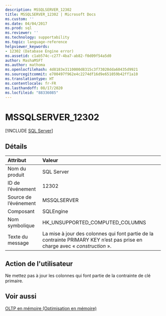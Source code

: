 ```yaml
---
description: MSSQLSERVER_12302
title: MSSQLSERVER_12302 | Microsoft Docs
ms.custom: ''
ms.date: 04/04/2017
ms.prod: sql
ms.reviewer: ''
ms.technology: supportability
ms.topic: language-reference
helpviewer_keywords:
- 12302 (Database Engine error)
ms.assetid: c1ab574c-c277-4ba7-ab82-f0d09f54a5d0
author: MashaMSFT
ms.author: mathoma
ms.openlocfilehash: 4d8183e3110000d8315c3f73020dda60435d9921
ms.sourcegitcommit: e700497f962e4c2274df16d9e651059b42ff1a10
ms.translationtype: HT
ms.contentlocale: fr-FR
ms.lasthandoff: 08/17/2020
ms.locfileid: "88336085"
---
```

# <a name="mssqlserver_12302"></a>MSSQLSERVER_12302
 [!INCLUDE [SQL Server](../../includes/applies-to-version/sqlserver.md)]
  
## <a name="details"></a>Détails  
  
| Attribut | Valeur |  
| :-------- | :---- |  
|Nom du produit|SQL Server|  
|ID de l’événement|12302|  
|Source de l’événement|MSSQLSERVER|  
|Composant|SQLEngine|  
|Nom symbolique|HK_UNSUPPORTED_COMPUTED_COLUMNS|  
|Texte du message|La mise à jour des colonnes qui font partie de la contrainte PRIMARY KEY n’est pas prise en charge avec « *construction* ».|  
  
## <a name="user-action"></a>Action de l'utilisateur  
Ne mettez pas à jour les colonnes qui font partie de la contrainte de clé primaire.  
  
## <a name="see-also"></a>Voir aussi  
[OLTP en mémoire &#40;Optimisation en mémoire&#41;](~/relational-databases/in-memory-oltp/in-memory-oltp-in-memory-optimization.md)  
  
